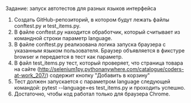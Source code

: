 Задание: запуск автотестов для разных языков интерфейса

1. Создать GitHub-репозиторий, в котором будут лежать файлы conftest.py и test_items.py.
2. В файле conftest.py находится обработчик, который считывает из командной строки параметр language.
3. В файле conftest.py реализована логика запуска браузера с указанным языком пользователя. 
Браузер объявляется в фикстуре browser и передается в тест как параметр.
4. В файл test_items.py тест, который проверяет, что страница товара на сайте (http://selenium1py.pythonanywhere.com/catalogue/coders-at-work_207/) содержит кнопку "Добавить в корзину"
5. Тест должен запускается с параметром language следующей командой:
pytest --language=es test_items.py и проходить успешно. 
6. Достаточно, чтобы код работал только для браузера Сhrome.